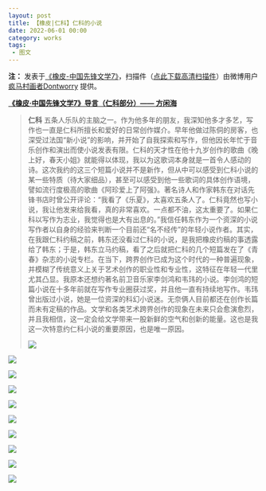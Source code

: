 ```yaml
---
layout: post
title: 【橡皮|仁科】仁科的小说
date: 2022-06-01 00:00
category: works
tags:
 - 图文
---
```


**注：** 发表于[《橡皮-中国先锋文学7》](https://mp.weixin.qq.com/s/HkMPe5lGmTF9TSojKnM32Q)，扫描件（[点此下载高清扫描件](/assets/docs/20220601xiangpi7.pdf)）由微博用户 [疯马村画者Dontworry](https://weibo.com/u/5339002071) 提供。

**[《橡皮·中国先锋文学7》导言（仁科部分）—— 方闲海](https://mp.weixin.qq.com/s/8LN9CA1zvTKkP0MrPT19Tw)**

> **仁科**  五条人乐队的主脑之一。作为他多年的朋友，我深知他多才多艺，写作也一直是仁科所擅长和爱好的日常创作媒介。早年他做过陈侗的房客，也深受过法国“新小说”的影响，并开始了自我探索和写作，但他因长年忙于音乐创作和演出而使小说发表有限。仁科的天才性在他十九岁创作的歌曲《晚上好，春天小姐》就能得以体现，我以为这歌词本身就是一首令人感动的诗。这次我约的这三个短篇小说并不是新作，但从中可以感受到仁科小说的某一些特质（待大家细品），甚至可以感受到他一些歌词的具体创作语境，譬如流行度极高的歌曲《阿珍爱上了阿强》。著名诗人和作家韩东在对话先锋书店时曾公开评论：“我看了《乐夏》，太喜欢五条人了。仁科竟然也写小说，我让他发来给我看，真的非常喜欢。一点都不油，这太重要了。如果仁科以写作为志业，我觉得也是大有出息的。”我信任韩东作为一个资深的小说写作者以自身的经验来判断一个目前还“名不经传”的年轻小说作者。其实，在我跟仁科约稿之前，韩东还没看过仁科的小说，是我把橡皮约稿的事透露给了韩东；于是，韩东立马约稿，看了之后就把仁科的几个短篇发在了《青春》杂志的小说专栏。在当下，跨界创作已成为这个时代的一种普遍现象，并模糊了传统意义上关于艺术创作的职业性和专业性，这特征在年轻一代里尤其凸显。我原本还想约著名前卫音乐家李剑鸿和韦玮的小说。李剑鸿的短篇小说在十多年前就在写作专业圈获过奖，并且他一直有持续地写作。韦玮曾出版过小说，她是一位资深的科幻小说迷。无奈俩人目前都还在创作长篇而未有定稿的作品。文学和各类艺术跨界创作的现象在未来只会愈演愈烈，并且我相信，这一定会给文学带来一股新鲜的空气和创新的能量。这也是我这一次特意约仁科小说的重要原因，也是唯一原因。
> 
> ![](https://mmbiz.qpic.cn/mmbiz_jpg/nHaUsmTHJvzAI4WSOP4iaKbGXcfG7ecmvHTubQdqXOiaOF1jKZiacOz90czp5s4jzofcAPvnlfokjF6T7Pia9mJicibA/640?wx_fmt=jpeg&wxfrom=5&wx_lazy=1&wx_co=1)


![](/assets/imgs/xiangpi_20220727_0001-s.jpg)

![](/assets/imgs/xiangpi_20220727_0002-s.jpg)

![](/assets/imgs/xiangpi_20220727_0003-s.jpg)

![](/assets/imgs/xiangpi_20220727_0004-s.jpg)

![](/assets/imgs/xiangpi_20220727_0005-s.jpg)

![](/assets/imgs/xiangpi_20220727_0006-s.jpg)

![](/assets/imgs/xiangpi_20220727_0007-s.jpg)

![](/assets/imgs/xiangpi_20220727_0008-s.jpg)

![](/assets/imgs/xiangpi_20220727_0009-s.jpg)